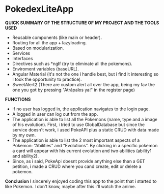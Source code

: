 # PokedexLiteApp
**QUICK SUMMARY OF THE STRUCTURE OF MY PROJECT AND THE TOOLS USED**
- Reusable components (like main or header).
- Routing for all the app + lazyloading.
- Based on modularization.
- Services
- Interfaces
- Directives such as *ngIf (try to eliminate all the pokemons).
- Enviroment variables (baseURL).
- Angular Material (it's not the one i handle best, but i find it interesting so I took the opportunity to practice).
- SweetAlert2 (There are custom alert all over the app, being my fav the one you got by pressing "Atrápalos ya!" in the register page)

**FUNCTIONS**
- If no user has logged in, the application navigates to the login page.
- A logged in user can log out from the app.
- The application is able to list all the Pokemons (name, type and a image of his evolution). First, i tried to use GlobalDatabase but since the service doesn't work, i used PokeAPI plus a static CRUD with data made by my own.
- The application is able to list the 2 most important aspects of a Pokemon: “Abilities” and “Evolutions”. By clicking in a specific pokemon a card will appear with his current evolution and two abilities (ability1 and ability2).
- Since, as i said, PokeApi doesnt provide anything else than a GET petition, i made a CRUD where you cand create, edit or delete a pokemon.

**Conclusion** 
I sincerely enjoyed coding this app to the point that i started to like Pokemon. I don't know, maybe after this i'll watch the anime.
